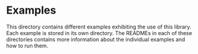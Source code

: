 # Examples

This directory contains different examples exhibiting the use of this
library. Each example is stored in its own directory. The READMEs in
each of these directories contains more information about the
individual examples and how to run them.

